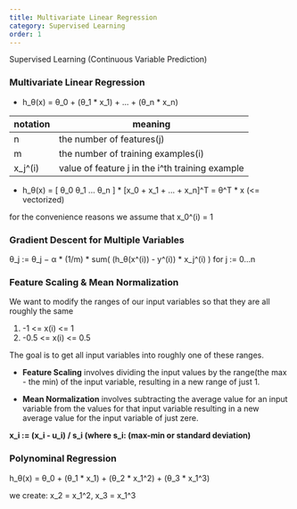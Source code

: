 ```yaml
---
title: Multivariate Linear Regression
category: Supervised Learning
order: 1
---
```


Supervised Learning (Continuous Variable Prediction)

### Multivariate Linear Regression

* h_θ(x) = θ_0 + (θ_1 * x_1) + ... + (θ_n * x_n)

| notation | meaning |
|--|--|
| n | the number of features(j) |
| m | the number of training examples(i) |
| x_j^(i)| value of feature j in the i^th training example |

* h_θ(x) = [ θ_0 θ_1 ... θ_n ] * [x_0 + x_1 + ... + x_n]^T = θ^T * x  (<= vectorized)

for the convenience reasons we assume that x_0^(i) = 1

### Gradient Descent for Multiple Variables

θ_j := θ_j − α * (1/m) * sum( (h_θ(x^(i)) - y^(i)) * x_j^(i) ) for j := 0...n

### Feature Scaling & Mean Normalization

We want to modify the ranges of our input variables so that they are all roughly the same
1. -1 <= x(i) <= 1
2. -0.5 <= x(i) <= 0.5

The goal is to get all input variables into roughly one of these ranges.

- **Feature Scaling** involves dividing the input values by the range(the max - the min) of the input variable, resulting in a new range of just 1.

- **Mean Normalization** involves subtracting the average value for an input variable from the values for that input variable resulting in a new average value for the input variable of just zere.

**x_i := (x_i - u_i) / s_i (where s_i: (max-min or standard deviation)**


### Polynominal Regression

h_θ(x) = θ_0 + (θ_1 * x_1) + (θ_2 * x_1^2) + (θ_3 * x_1^3)

we create: x_2 = x_1^2, x_3 = x_1^3







